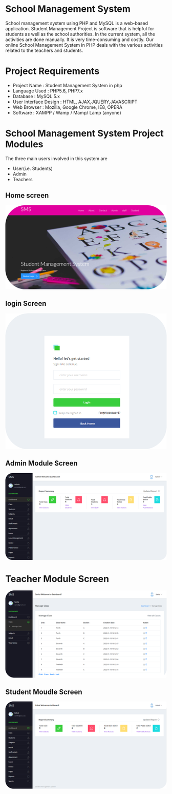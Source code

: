 # School Management System

School management system using PHP and MySQL is a web-based application. Student Management Project is software that is helpful for students as well as the school authorities. In the current system, all the activities are done manually. It is very time-consuming and costly. Our online School Management System in PHP deals with the various activities related to the teachers and students.

# Project Requirements

- Project Name          :	  Student Management System in php
- Language Used         : 	PHP5.6, PHP7.x
- Database	            :   MySQL 5.x
- User Interface Design :	HTML, AJAX,JQUERY,JAVASCRIPT
- Web Browser	          :  Mozilla, Google Chrome, IE8, OPERA
- Software	            :  XAMPP / Wamp / Mamp/ Lamp (anyone)

# School Management System Project Modules
The three main users involved in this system are

- User(i.e. Students)
- Admin
- Teachers

 ## Home screen
 <img src="screen/1.png">

 ## login Screen
 <img src="screen/2.png">

 ## Admin Module Screen
 <img src="screen/3.png">

 # Teacher Module Screen
 <img src="screen/4.png">

## Student Moudle Screen 
<img src="screen/5.png">
